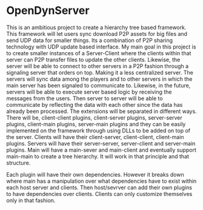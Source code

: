 # OpenDynServer
This is an ambitious project to create a hierarchy tree based framework. This framework will let users sync download P2P assets for big files and send UDP data for smaller things. Its a combination of P2P sharing technology with UDP update based interface. My main goal in this project is to create smaller instances of a Server-Client where the clients within that server can P2P transfer files to update the other clients. Likewise, the server will be able to connect to other servers in a P2P fashion through a signaling server that orders on top. Making it a less centralized server. The servers will sync data among the players and to other servers in which the main server has been signaled to communicate to. Likewise, in the future, servers will be able to execute server based logic by receiving the messages from the users. Then server to server will be able to communicate by reflecting the data with each other since the data has already been processed. The extensions will be separated in different ways. There will be, client-client plugins, client-server plugins, server-server plugins, client-main plugins, server-main plugins and they can be easily implemented on the framework through using DLLs to be added on top of the server. Clients will have their client-server, client-client, client-main plugins. Servers will have their server-server, server-client and server-main plugins. Main will have a main-sever and main-client and eventually support main-main to create a tree hierarchy. It will work in that principle and that structure.

Each plugin will have their own dependencies. However it breaks down where main has a manipulation over what dependencies have to exist within each host server and clients. Then host/sevrver can add their own plugins to have dependencies over clients. Clients can only customize themselves only in that fashion.
